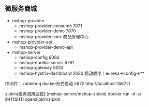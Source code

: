## 微服务商城
- mshop-provider
    - mshop-provider-consume  7071 
    - mshop-provider-demo   7070
    - mshop-provider-cmc 商品管理中心
- mshop-provider-api
    - mshop-provider-demo-api
- mshop-server
    - mshop-config  6062
    - mshop-eureka-server  8761
    - mshop-gateway   5050
    - mshop-hystrix-dashboard  2020
启动顺序：eureka->config->**

中间件：
rabbitmq docker形式启动
5672  http://localhost:15672/

zipkin(服务调用监控):(mshop-server/mshop-zipkin)
docker run -d -p 9411:9411 openzipkin/zipkin
 